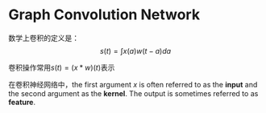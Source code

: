 # Graph Convolution Network

数学上卷积的定义是：
$$
s(t) = \int x(a) w(t-a) da
$$

卷积操作常用$s(t) = (x * w)(t)$表示

在卷积神经网络中，the first argument $x$ is often referred to as the **input** and the second argument as the **kernel**. The output is sometimes referred to as **feature**.

